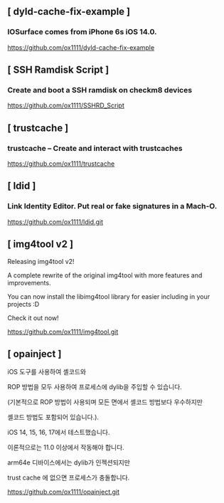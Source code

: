 

## [ dyld-cache-fix-example ]
### IOSurface comes from iPhone 6s iOS 14.0.

https://github.com/ox1111/dyld-cache-fix-example

## [ SSH Ramdisk Script ]
### Create and boot a SSH ramdisk on checkm8 devices

https://github.com/ox1111/SSHRD_Script


## [ trustcache ]
###      trustcache – Create and interact with trustcaches
https://github.com/ox1111/trustcache

## [ ldid ]
###   Link Identity Editor. Put real or fake signatures in a Mach-O.

https://github.com/ox1111/ldid.git

## [ img4tool v2 ]

Releasing img4tool v2!

A complete rewrite of the original img4tool with more features and improvements.

You can now install the libimg4tool library for easier including in your projects :D

Check it out now!

https://github.com/ox1111/img4tool.git


## [ opainject ]
iOS 도구를 사용하여 셸코드와 

ROP 방법을 모두 사용하여 프로세스에 dylib을 주입할 수 있습니다. 

(기본적으로 ROP 방법이 사용되며 모든 면에서 셸코드 방법보다 우수하지만 

셸코드 방법도 포함되어 있습니다.).

iOS 14, 15, 16, 17에서 테스트했습니다. 

이론적으로는 11.0 이상에서 작동해야 합니다. 

arm64e 디바이스에서는 dylib가 인젝션되지만 

trust cache 에 없으면 프로세스가 충돌합니다.


https://github.com/ox1111/opainject.git
